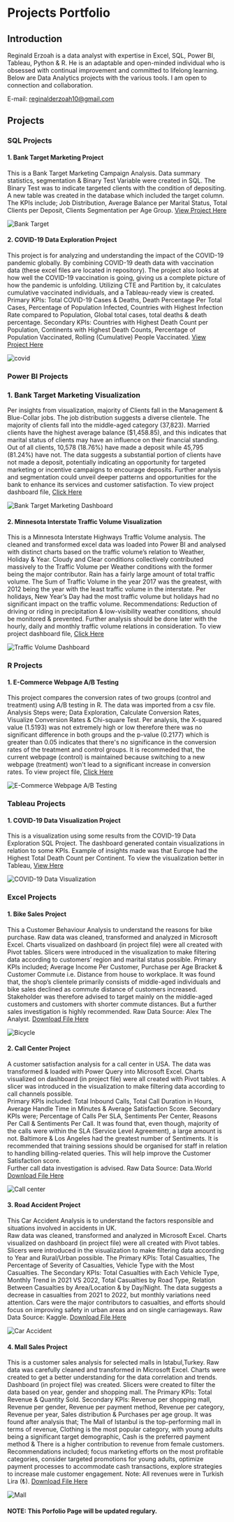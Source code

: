 # Projects Portfolio

## Introduction
Reginald Erzoah is a data analyst with expertise in Excel, SQL, Power BI, Tableau, Python & R.
He is an adaptable and open-minded individual who is obsessed with continual improvement and committed to lifelong learning.
Below are Data Analytics projects with the various tools.
I am open to connection and collaboration.

E-mail: reginalderzoah10@gmail.com

## Projects
### SQL Projects
#### 1. Bank Target Marketing Project
This is a Bank Target Marketing Campaign Analysis. Data summary statistics, segmentation & Binary Test Variable were created in SQL.
The Binary Test was to indicate targeted clients with the condition of depositing. A new table was created in the database which included the target column.
The KPIs include; Job Distribution, Average Balance per Marital Status, Total Clients per Deposit, Clients Segmentation per Age Group.
[View Project Here](https://github.com/ReginaldErzoah/ReginaldErzoah.github.io/blob/main/Bank%20Target%20Marketing%20SQL%20Project.sql)

![Bank Target](https://github.com/ReginaldErzoah/ReginaldErzoah.github.io/assets/147485458/54af565e-aa99-4eae-ac0f-e6be2e0a2705)

#### 2. COVID-19 Data Exploration Project
This project is for analyzing and understanding the impact of the COVID-19 pandemic globally. By combining COVID-19 death data with vaccination data (these excel files are located in repository). The project also looks at how well the COVID-19 vaccination is going, giving us a complete picture of how the pandemic is unfolding.
Utilizing CTE and Partition by, it calculates cumulative vaccinated individuals, and a Tableau-ready view is created.
Primary KPIs: Total COVID-19 Cases & Deaths, Death Percentage Per Total Cases, Percentage of Population Infected, Countries with Highest Infection Rate compared to Population, Global total cases, total deaths & death percentage.
Secondary KPIs: Countries with Highest Death Count per Population, Continents with Highest Death Counts, Percentage of Population Vaccinated, Rolling (Cumulative) People Vaccinated.
[View Project Here](https://github.com/ReginaldErzoah/ReginaldErzoah.github.io/blob/main/COVID-19%20Data%20Exploration%20SQL%20Project.sql)

![covid](https://github.com/ReginaldErzoah/ReginaldErzoah.github.io/assets/147485458/20965b3d-149d-441b-a9e3-66bd4f9d4c07)

   
### Power BI Projects
### 1. Bank Target Marketing Visualization
Per insights from visualization, majority of Clients fall in the Management & Blue-Collar jobs. The job distribution suggests a diverse clientele. The majority of clients fall into the middle-aged category (37,823).
Married clients have the highest average balance ($1,458.85), and this indicates that marital status of clients may have an influence on their financial standing.
Out of all clients, 10,578 (18.76%) have made a deposit while 45,795 (81.24%) have not. The data suggests a substantial portion of clients have not made a deposit, potentially indicating an opportunity for targeted marketing or incentive campaigns to encourage deposits.
Further analysis and segmentation could unveil deeper patterns and opportunities for the bank to enhance its services and customer satisfaction.
To view project dashboard file, [Click Here](https://github.com/ReginaldErzoah/ReginaldErzoah.github.io/blob/main/Bank%20Target%20Marketing%20Dashboard.pbix)

![Bank Target Marketing Dashboard](https://github.com/ReginaldErzoah/ReginaldErzoah.github.io/assets/147485458/679e8413-20d2-4339-a500-0f073ce378cb)

#### 2. Minnesota Interstate Traffic Volume Visualization
This is a Minnesota Interstate Highways Traffic Volume analysis. The cleaned and transformed excel data was loaded into Power BI and analysed with distinct charts based on the traffic volume’s relation to Weather, Holiday & Year. 
Cloudy and Clear conditions collectively contributed massively to the Traffic Volume per Weather conditions with the former being the major contributor. Rain has a fairly large amount of total traffic volume. 
The Sum of Traffic Volume in the year 2017 was the greatest, with 2012 being the year with the least traffic volume in the interstate.
Per holidays, New Year’s Day had the most traffic volume but holidays had no significant impact on the traffic volume.
Recommendations: Reduction of driving or riding in precipitation & low-visibility weather conditions, should be monitored & prevented.
Further analysis should be done later with the hourly, daily and monthly traffic volume relations in consideration.
To view project dashboard file, [Click Here](https://github.com/ReginaldErzoah/ReginaldErzoah.github.io/blob/main/Minnesota%20Interstate%20Traffic%20Volume%20Dashboard.pbix)

![Traffic Volume Dashboard](https://github.com/ReginaldErzoah/ReginaldErzoah.github.io/assets/147485458/e4e132df-2771-4e98-973c-84e2fa2f08fb)

### R Projects
#### 1. E-Commerce Webpage A/B Testing 
This project compares the conversion rates of two groups (control and treatment) using A/B testing in R.
The data was imported from a csv file.                                                                                                                                       
Analysis Steps were; Data Exploration, Calculate Conversion Rates, Visualize Conversion Rates & Chi-square Test. 
Per analysis, the X-squared value (1.5193) was not extremely high or low therefore there was no significant difference in both groups and the p-value (0.2177) which is greater than 0.05 
indicates that there's no significance in the conversion rates of the treatment and control groups. It is recommeded that, the current webpage (control) is maintained because switching to a new webpage (treatment) won't lead to a significant increase in conversion rates.
To view project file, [Click Here](https://github.com/ReginaldErzoah/ReginaldErzoah.github.io/blob/main/E-commerce%20Webpage%20AB%20Testing%20R%20Project.R)

![E-Commerce Webpage A/B Testing](https://github.com/ReginaldErzoah/ReginaldErzoah.github.io/assets/147485458/d4a954d2-9b38-4014-ac0b-b5564c450ff1)


### Tableau Projects
#### 1. COVID-19 Data Visualization Project
This is a visualization using some results from the COVID-19 Data Exploration SQL Project. 
The dashboard generated contain visualizations in relation to some KPIs.
Example of insights made was that Europe had the Highest Total Death Count per Continent. 
To view the visualization better in Tableau, [View Here](https://public.tableau.com/app/profile/reginald.erzoah/viz/COVID-19DATAVISUALISATION/Dashboard1)

![COVID-19 Data Visualization](https://github.com/ReginaldErzoah/ReginaldErzoah.github.io/assets/147485458/fd567e3f-86ca-434d-be00-67cd6c81d6c2)


### Excel Projects
#### 1. Bike Sales Project 
This a Customer Behaviour Analysis to understand the reasons for bike purchase. 
Raw data was cleaned, transformed and analyzed in Microsoft Excel. Charts visualized on dashboard (in project file) were all created with Pivot tables. Slicers were introduced in the visualization to make filtering data according to customers’ region and marital status possible.
Primary KPIs included; Average Income Per Customer, Purchase per Age Bracket & Customer Commute i.e. Distance from house to workplace. 
It was found that, the shop’s clientele primarily consists of middle-aged individuals and bike sales declined as commute distance of customers increased. 
Stakeholder was therefore advised to target mainly on the middle-aged customers and customers with shorter commute distances. But a further sales investigation is highly recommended.
Raw Data Source: Alex The Analyst. 
[Download File Here](https://github.com/reggie50/ReginaldErzoah.github.io/blob/main/Bike%20Sales%20Excel%20Project.xlsx)

![Bicycle](https://github.com/reggie50/ReginaldErzoah.github.io/assets/147485458/c7774f56-6330-4c63-b2d4-fae17c7837e7)

#### 2. Call Center Project
A customer satisfaction analysis for a call center in USA.
The data was transformed & loaded with Power Query into Microsoft Excel. Charts visualized on dashboard (in project file) were all created with Pivot tables. A slicer was introduced in the visualization to make filtering data according to call channels possible.		
Primary KPIs included: Total Inbound Calls, Total Call Duration in Hours, Average Handle Time in Minutes & Average Satisfaction Score.
Secondary KPIs were; Percentage of Calls Per SLA, Sentiments Per Center, Reasons Per Call & Sentiments Per Call.
It was found that, even though, majority of the calls were within the SLA (Service Level Agreement), a large amount is not. Baltimore & Los Angeles had the greatest number of Sentiments.
It is recommended that training sessions should be organised for staff in relation to handling billing-related queries. This will help improve the Customer Satisfaction score.		
Further call data investigation is advised.
Raw Data Source: Data.World
[Download File Here](https://github.com/reggie50/ReginaldErzoah.github.io/blob/main/Call%20Center%20Excel%20Project.xlsx)

![Call center](https://github.com/reggie50/ReginaldErzoah.github.io/assets/147485458/5f41a63a-c2b5-47a5-adbc-00a5306e8e35)

#### 3. Road Accident Project
This Car Accident Analysis is to understand the factors responsible and situations involved in accidents in UK.  
Raw data was cleaned, transformed and analyzed in Microsoft Excel. Charts visualized on dashboard (in project file) were all created with Pivot tables. 
Slicers were introduced in the visualization to make filtering data according to Year and Rural/Urban possible.
The Primary KPIs: Total Casualties, The Percentage of Severity of Casualties, Vehicle Type with the Most Casualties. 
The Secondary KPIs: Total Casualties with Each Vehicle Type, Monthly Trend in 2021 VS 2022, Total Casualties by Road Type, Relation Between Casualties by Area/Location & by Day/Night.	
The data suggests a decrease in casualties from 2021 to 2022, but monthly variations need attention. Cars were the major contributors to casualties, and efforts should focus on improving safety in urban areas and on single carriageways.
Raw Data Source: Kaggle.
[Download File Here](https://github.com/reggie50/ReginaldErzoah.github.io/blob/main/Road%20Accident%20Excel%20Project.xlsx)

![Car Accident](https://github.com/reggie50/ReginaldErzoah.github.io/assets/147485458/b082afe4-ef5f-4bb1-b8bc-359bcc167820)

#### 4. Mall Sales Project
This is a customer sales analysis for selected malls in Istabul,Turkey.
Raw data was carefully cleaned and transformed in Microsoft Excel. Charts were created to get a better understanding for the data correlation and trends. Dashboard (in project file) was created. Slicers were created to filter the data based on year, gender and shopping mall. 
The Primary KPIs: Total Revenue & Quantity Sold.
Secondary KPIs: Revenue per shopping mall, Revenue per gender, Revenue per payment method, Revenue per category, Revenue per year, Sales distribution & Purchases per age group.
It was found after analysis that; The Mall of Istanbul is the top-performing mall in terms of revenue, Clothing is the most popular category, with young adults being a significant target demographic, Cash is the preferred payment method & There is a higher contribution to revenue from female customers.
Recommendations included; focus marketing efforts on the most profitable categories, consider targeted promotions for young adults, optimize payment processes to accommodate cash transactions, explore strategies to increase male customer engagement.
Note: All revenues were in Turkish Lira (₺).
[Download File Here](https://github.com/ReginaldErzoah/ReginaldErzoah.github.io/blob/main/Mall%20Sales%20Excel%20Project.xlsx)

![Mall](https://github.com/ReginaldErzoah/ReginaldErzoah.github.io/assets/147485458/5c8e9489-dbb1-4ecc-9215-da5929ffacd4)





#### NOTE: This Porfolio Page will be updated regulary.
